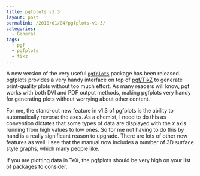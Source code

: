 ```yaml
---
title: pgfplots v1.3
layout: post
permalink: /2010/01/04/pgfplots-v1-3/
categories:
  - General
tags:
  - pgf
  - pgfplots
  - tikz
---
```

A new version of the very useful [`pgfplots`](https://ctan.org/pkg/pgfplots) package has been released. pgfplots provides a very handy interface on top of [pgf/TikZ](https://ctan.org/pkg/pgf) to generate print-quality plots without too much effort. As many readers will know, pgf works with both DVI and PDF output methods, making pgfplots very handy for generating plots without worrying about other content.

For me, the stand-out new feature in v1.3 of pgfplots is the ability to automatically reverse the axes. As a chemist, I need to do this as convention dictates that some types of data are displayed with the _x_ axis running from high values to low ones. So for me not having to do this by hand is a really significant reason to upgrade. There are lots of other new features as well: I see that the manual now includes a number of 3D surface style graphs, which many people like.

If you are plotting data in TeX, the pgfplots should be very high on your list of packages to consider.
